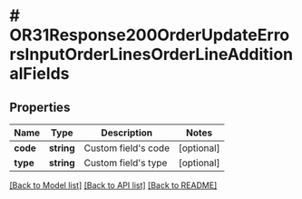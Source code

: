 # # OR31Response200OrderUpdateErrorsInputOrderLinesOrderLineAdditionalFields

## Properties

Name | Type | Description | Notes
------------ | ------------- | ------------- | -------------
**code** | **string** | Custom field&#39;s code | [optional]
**type** | **string** | Custom field&#39;s type | [optional]

[[Back to Model list]](../../README.md#models) [[Back to API list]](../../README.md#endpoints) [[Back to README]](../../README.md)
